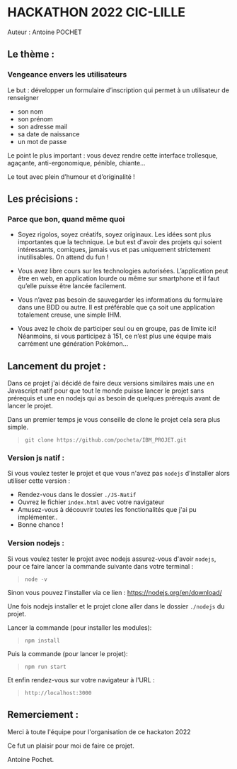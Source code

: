 # HACKATHON 2022 CIC-LILLE

Auteur : Antoine POCHET

## Le thème : 

### Vengeance envers les utilisateurs

Le but : développer un formulaire d’inscription qui permet à un utilisateur de renseigner

* son nom
* son prénom
* son adresse mail
* sa date de naissance
* un mot de passe

Le point le plus important : vous devez rendre cette interface trollesque, agaçante, anti-ergonomique, pénible, chiante…

Le tout avec plein d’humour et d’originalité !

## Les précisions : 

### Parce que bon, quand même quoi

* Soyez rigolos, soyez créatifs, soyez originaux. Les idées sont plus
importantes que la technique. Le but est d'avoir des projets qui soient
intéressants, comiques, jamais vus et pas uniquement strictement
inutilisables. On attend du fun !

* Vous avez libre cours sur les technologies autorisées. L’application peut
être en web, en application lourde ou même sur smartphone et il faut
qu’elle puisse être lancée facilement.

* Vous n’avez pas besoin de sauvegarder les informations du formulaire dans
une BDD ou autre. Il est préférable que ça soit une application totalement
creuse, une simple IHM.

* Vous avez le choix de participer seul ou en groupe, pas de limite ici!
Néanmoins, si vous participez à 151, ce n’est plus une équipe mais
carrément une génération Pokémon…

## Lancement du projet :

Dans ce projet j'ai décidé de faire deux versions similaires mais une en Javascript natif pour que tout le monde puisse lancer le projet sans prérequis et une en nodejs qui as besoin de quelques prérequis avant de lancer le projet.

Dans un premier temps je vous conseille de clone le projet cela sera plus simple.

> `git clone https://github.com/pocheta/IBM_PROJET.git`

### Version js natif : 

Si vous voulez tester le projet et que vous n'avez pas `nodejs` d'installer alors utiliser cette version :

* Rendez-vous dans le dossier `./JS-Natif`
* Ouvrez le fichier `index.html` avec votre navigateur 
* Amusez-vous à découvrir toutes les fonctionalités que j'ai pu implémenter..
* Bonne chance !

### Version nodejs : 

Si vous voulez tester le projet avec nodejs assurez-vous d'avoir `nodejs`, pour ce faire lancer la commande suivante dans votre terminal :

> `node -v`

Sinon vous pouvez l'installer via ce lien : https://nodejs.org/en/download/

Une fois nodejs installer et le projet clone aller dans le dossier `./nodejs` du projet.

Lancer la commande (pour installer les modules): 

> `npm install`

Puis la commande (pour lancer le projet):

> `npm run start`

Et enfin rendez-vous sur votre navigateur à l'URL : 

> `http://localhost:3000`

## Remerciement :

Merci à toute l'équipe pour l'organisation de ce hackaton 2022

Ce fut un plaisir pour moi de faire ce projet.

Antoine Pochet.